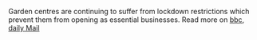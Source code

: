 Garden centres are continuing to suffer from lockdown restrictions which prevent them from opening as essential businesses.
Read more on [bbc](https://www.bbc.co.uk/news/uk-scotland-edinburgh-east-fife-52381806), [daily Mail](https://www.dailymail.co.uk/news/article-8257085/Garden-centres-risk-having-dump-200million-plants-dont-open-soon-nurseries-warn.html)
<!--stackedit_data:
eyJwcm9wZXJ0aWVzIjoidGl0bGU6IEdhcmRlbiBjZW50cmUgbG
9ja2Rvd24gdHJvdWJsZXMgY29udGludWVcbmNhdGVnb3JpZXM6
IG5ld3MsIGdlbmVyYWwgbmV3c1xuZXhjZXJwdDogPi1cbiAgIC
BHYXJkZW4gY2VudHJlcyBhcmUgY29udGludWluZyB0byBzdWZm
ZXIgZnJvbSB0aGUgZWZmZWN0cyBvZiBjb3JvbmF2aXJ1cyBsb2
NrZG93biwgd2l0aCBtYW55IHBsYW50cyBnb2luZyB0byB3YXN0
ZSBhcyBzdG9jayByZW1haW5zIHVuc29sZC5cbmltYWdlOlxuIC
BmZWF0dXJlOiBodHRwczovL2kuZGFpbHltYWlsLmNvLnVrLzFz
LzIwMjAvMDQvMjYvMDAvMjc2NTM0MzQtODI1NzA4NS1pbWFnZS
1hLTNfMTU4Nzg1NzQ2OTAxNy5qcGdcbiAgdGh1bWI6IGh0dHBz
Oi8vaS5kYWlseW1haWwuY28udWsvMXMvMjAyMC8wNC8yNi8wMC
8yNzY1MzQzNC04MjU3MDg1LWltYWdlLWEtM18xNTg3ODU3NDY5
MDE3LmpwZ1xuICBjcmVkaXQ6IENvcHlyaWdodCBEYWlseSBNYW
lsIEltYWdlc1xuIiwiaGlzdG9yeSI6Wy0yNjUwNDUzNzksLTEx
MzcyNTM4MTRdfQ==
-->